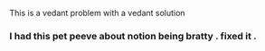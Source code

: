 This is a vedant problem with a vedant solution 
### I  had  this   pet  peeve about notion being bratty . fixed it . 